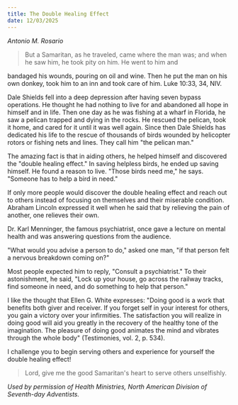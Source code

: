 ```yaml
---
title: The Double Healing Effect
date: 12/03/2025
---
```


_Antonio M. Rosario_

> <p></p>
> But a Samaritan, as he traveled, came where the man was; and when he saw him, he took pity on him. He went to him and
bandaged his wounds, pouring on oil and wine. Then he put the man on his own donkey, took him to an inn and took care of him. Luke 10:33, 34, NIV.

Dale Shields fell into a deep depression after having seven bypass operations. He thought he had nothing to live for and abandoned all hope in himself and in life. Then one day as he was fishing at a wharf in Florida, he saw a pelican trapped and dying in the rocks. He rescued the pelican, took it home, and cared for it until it was well again. Since then Dale Shields has dedicated his life to the rescue of thousands of birds wounded by helicopter rotors or fishing nets and lines. They call him "the pelican man."

The amazing fact is that in aiding others, he helped himself and discovered the "double healing effect." In saving helpless birds, he ended up saving himself. He found a reason to live. "Those birds need me," he says. "Someone has to help a bird in need."

If only more people would discover the double healing effect and reach out to others instead of focusing on themselves and their miserable condition. Abraham Lincoln expressed it well when he said that by relieving the pain of another, one relieves their own.

Dr. Karl Menninger, the famous psychiatrist, once gave a lecture on mental health and was answering questions from the audience.

"What would you advise a person to do," asked one man, "if that person felt a nervous breakdown coming on?"

Most people expected him to reply, "Consult a psychiatrist." To their astonishment, he said, "Lock up your house, go across the railway tracks, find someone in need, and do something to help that person."

I like the thought that Ellen G. White expresses: "Doing good is a work that benefits both giver and receiver. If you forget self in your interest for others, you gain a victory over your infirmities. The satisfaction you will realize in doing good will aid you greatly in the recovery of the healthy tone of the imagination. The pleasure of doing good animates the mind and vibrates through the whole body" (Testimonies, vol. 2, p. 534).

I challenge you to begin serving others and experience for yourself the double healing effect!

> <callout></callout>
> Lord, give me the good Samaritan's heart to serve others unselfishly.

_Used by permission of Health Ministries, North American Division of Seventh-day Adventists._